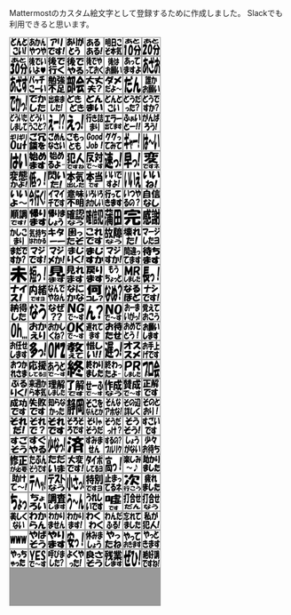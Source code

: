 Mattermostのカスタム絵文字として登録するために作成しました。
Slackでも利用できると思います。

![](https://github.com/masum/custom_emoji/blob/master/list.png)

